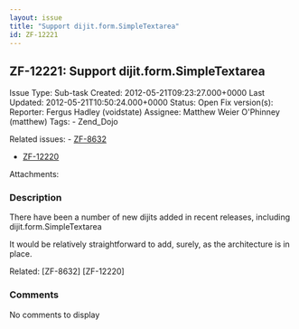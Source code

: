 ```yaml
---
layout: issue
title: "Support dijit.form.SimpleTextarea"
id: ZF-12221
---
```


ZF-12221: Support dijit.form.SimpleTextarea
-------------------------------------------

 Issue Type: Sub-task Created: 2012-05-21T09:23:27.000+0000 Last Updated: 2012-05-21T10:50:24.000+0000 Status: Open Fix version(s): 
 Reporter:  Fergus Hadley (voidstate)  Assignee:  Matthew Weier O'Phinney (matthew)  Tags: - Zend\_Dojo
 
 Related issues: - [ZF-8632](/issues/browse/ZF-8632)
- [ZF-12220](/issues/browse/ZF-12220)
 
 Attachments: 
### Description

There have been a number of new dijits added in recent releases, including dijit.form.SimpleTextarea

It would be relatively straightforward to add, surely, as the architecture is in place.

Related: [ZF-8632] [ZF-12220]

 

 

### Comments

No comments to display